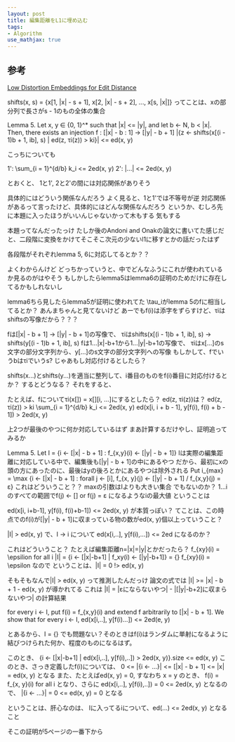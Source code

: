 ```yaml
---
layout: post
title: 編集距離をL1に埋め込む
tags:
- Algorithm
use_mathjax: true
---
```




## 参考

[Low Distortion Embeddings for Edit Distance](http://web.cs.ucla.edu/~rafail/PUBLIC/68.pdf)


shifts(x, s) = {x[1, |x| - s + 1], x[2, |x| - s + 2], ..., x[s, |x|]}
ってことは、xの部分列で長さがs - 1のもの全体の集合

Lemma 5. Let x, y ∈ {0, 1}^* such that |x| <= |y|, and let b <- N, b < |x|. Then, there exists an injection
f : [|x| - b : 1] -> [|y| - b + 1]
|{z <- shifts(x[(i - 1)b + 1, ib], s) | ed(z, τi(z)) > ki}| <= ed(x, y)

こっちについても

1': \sum_{i = 1}^{d/b} k_i <= 2ed(x, y)
2': |...| <= 2ed(x, y)

とおくと、
1と1', 2と2'の間には対応関係がありそう

具体的にはどういう関係なんだろう
よく見ると、1と1'では不等号が逆
対応関係があるって言ったけど、具体的にはどんな関係なんだろう
というか、むしろ先に本題に入ったほうがいいんじゃないかって木もする
気もする

本題ってなんだったっけ
たしか後のAndoni and Onakの論文に書いてた感じだと、二段階に変換をかけてそこそこ次元の少ないl1に移すとかの話だったはず

各段階がそれぞれlemma 5, 6に対応してるとか？？

よくわからんけど
どっちかっていうと、中でどんなふうにこれが使われているか見るのがはやそう
もしかしたらlemma5はlemma6の証明のためだけに存在してるかもしれないし

lemma6ちら見したらlemma5が証明に使われてた
\tau_iがlemma 5のfに相当してるとか？
あんまちゃんと見てないけど
あーでもf(i)は添字をずらすけど、τiはshiftsの写像だから？？？

fは[|x| - b + 1] -> [|y| - b + 1]の写像で、
τiはshifts(x[(i - 1)b + 1, ib], s) -> shifts(y[(i - 1)b + 1, ib], s)
fは1...|x|-b+1から1...|y|-b+1の写像で、
τiはx[...]のs文字の部分文字列から、y[...]のs文字の部分文字列への写像
もしかして、fでいうbはτiでいうs?
じゃあもし対応付けるとしたら？

shifts(x...)とshifts(y...)を適当に整列して、i番目のものをf(i)番目に対応付けるとか？
するとどうなる？
それをすると、

たとえば、fについてτi(x[]) = x[][i, ...]にするとしたら？
ed(z, τi(z))は？
ed(z, τi(z)) > ki
\sum_{i = 1}^{d/b} k_i <= 2ed(x, y)
ed(x[i, i + b - 1], y[f(i), f(i) + b - 1]) > 2ed(x, y)

上2つが最後のやつに何か対応しているはず
まあ計算するだけやし、証明追ってみるか

Lemma 5.
Let I = {i <- [|x| - b + 1] : f_{x,y}(i) <- [|y| - b + 1]}
Iは実際の編集距離に対応している中で、編集後も[|y| - b + 1]の中にあるやつ
だから、最初にxの頭の方にあったのに、最後はyの後ろとかにあるやつは除外される
Put i_{max} = \max {i <- [|x| - b + 1] : forall j <- [i], f_{x, y}(j) <- [|y| - b + 1] \/ f_{x,y}(j) =  ε}
これはどういうこと？？
maxの引数はIよりも大きい集合
でもないのか？
1...iのすべての範囲でf(j) <- [] or f(j) = ε
になるようなiの最大値
ということは


ed(x[i, i+b-1], y[f(i), f(i)+b-1]) <= 2ed(x, y)
が本質っぽい？
てことは、この時点でのf(i)が[|y| - b + 1]に収まっている物の数がed(x, y)個以上っていうこと？

|I| > ed(x, y) で、I -> i について ed(x[i,..], y[f(i),...]) <= 2ed になるのか？

これはどういうこと？
たとえば編集距離n=|x|=|y|とかだったら？
f_{xy}(i) = \epsilion for all i
|I| = {i <- [|x|-b+1] | f_xy(i) <- [|y|-b+1]}
= {}
f_{xy}(i) = \epsilon なので
ということは、|I| = 0 !> ed(x, y)

そもそもなんで|I| > ed(x, y) って推測したんだっけ
論文の式では
|I| >= |x| - b + 1 - ed(x, y)
が導かれてる
これは
|I| = |εにならないやつ| - |[|y|-b+2]に収まらないやつ|
の計算結果

for every i <- I, put f(i) = f_{x,y}(i) and extend f arbitrarily to [|x| - b + 1]. We show that for every i <- I, ed(x[i,..], y[f(i)...]) <= 2ed(e, y)

とあるから、I = {} でも問題ない？そのときはf(i)はランダムに単射になるように結びつけられた何か、程度のものになるはず。

このとき、
{i <- [|x|-b+1] | ed(x[i,..], y[f(i),..]) > 2ed(x, y)}.size <= ed(x, y)
このとき、さっき定義したf(i)については、
0 <= |{i <- ...}| <= [|x| - b + 1] <= |x| = ed(x, y)
となる
また、たとえばed(x, y) = 0, すなわち x = y のとき、
f(i) = f_{x, y}(i) for all i
となり、さらに
ed(x[i,..], y[f(i),..]) = 0 <= 2ed(x, y)
となるので、
|{i <- ...}| = 0 <= ed(x, y) = 0
となる

ということは、肝心なのは、
Iに入ってるiについて、ed(...) <= 2ed(x, y) となること

そこの証明が5ページの一番下から


